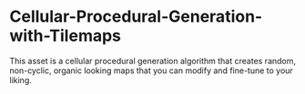 # Cellular-Procedural-Generation-with-Tilemaps

This asset is a cellular procedural generation algorithm that creates random, non-cyclic, organic looking maps that you can modify and fine-tune to your liking.
